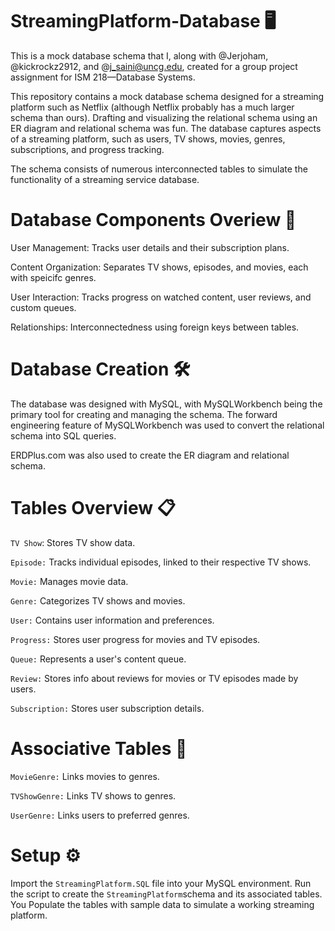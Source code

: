 # StreamingPlatform-Database 🖥️

This is a mock database schema that I, along with @Jerjoham, @kickrockz2912, and @j_saini@uncg.edu, created for a group project assignment for ISM 218—Database Systems.

This repository contains a mock database schema designed for a streaming platform such as Netflix (although Netflix probably has a much larger schema than ours). Drafting and visualizing the relational schema using an ER diagram and relational schema was fun. The database captures aspects of a streaming platform, such as users, TV shows, movies, genres, subscriptions, and progress tracking.

The schema consists of numerous interconnected tables to simulate the functionality of a streaming service database. 

# Database Components Overiew  📝

User Management: Tracks user details and their subscription plans.

Content Organization: Separates TV shows, episodes, and movies, each with speicifc genres.

User Interaction: Tracks progress on watched content, user reviews, and custom queues.

Relationships: Interconnectedness using foreign keys between tables.

# Database Creation 🛠️
The database was designed with MySQL, with MySQLWorkbench being the primary tool for creating and managing the schema. The forward engineering feature of MySQLWorkbench was used to convert the relational schema into SQL queries. 

ERDPlus.com was also used to create the ER diagram and relational schema. 

# Tables Overview 📋
```TV Show```: Stores TV show data.

```Episode:``` Tracks individual episodes, linked to their respective TV shows.

```Movie:``` Manages movie data.

```Genre:``` Categorizes TV shows and movies.

```User:``` Contains user information and preferences.

```Progress:``` Stores user progress for movies and TV episodes.

```Queue:``` Represents a user's content queue.

```Review:``` Stores info about reviews for movies or TV episodes made by users.

```Subscription:``` Stores user subscription details.

# Associative Tables 🔗
```MovieGenre:``` Links movies to genres.

```TVShowGenre:``` Links TV shows to genres.

```UserGenre:``` Links users to preferred genres.

# Setup ⚙️
Import the ```StreamingPlatform.SQL``` file into your MySQL environment.
Run the script to create the ```StreamingPlatform```schema and its associated tables. You Populate the tables with sample data to simulate a working streaming platform.

